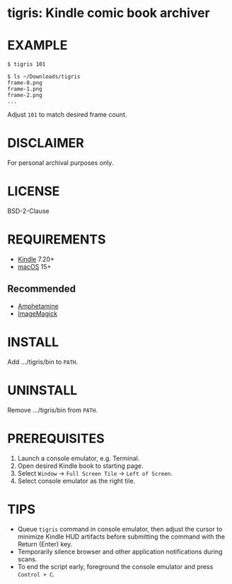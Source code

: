 # tigris: Kindle comic book archiver

# EXAMPLE

```
$ tigris 101

$ ls ~/Downloads/tigris
frame-0.png
frame-1.png
frame-2.png
...
```

Adjust `101` to match desired frame count.

# DISCLAIMER

For personal archival purposes only.

# LICENSE

BSD-2-Clause

# REQUIREMENTS

* [Kindle](https://www.amazon.com/b?ie=UTF8&node=16571048011) 7.20+
* [macOS](https://www.apple.com/macos) 15+

## Recommended

* [Amphetamine](https://apps.apple.com/us/app/amphetamine/id937984704)
* [ImageMagick](https://imagemagick.org/)

# INSTALL

Add .../tigris/bin to `PATH`.

# UNINSTALL

Remove .../tigris/bin from `PATH`.

# PREREQUISITES

1. Launch a console emulator, e.g. Terminal.
2. Open desired Kindle book to starting page.
3. Select `Window` -> `Full Screen Tile` -> `Left of Screen`.
4. Select console emulator as the right tile.

# TIPS

* Queue `tigris` command in console emulator, then adjust the cursor to minimize Kindle HUD artifacts before submitting the command with the Return (Enter) key.
* Temporarily silence browser and other application notifications during scans.
* To end the script early, foreground the console emulator and press `Control + C`.
